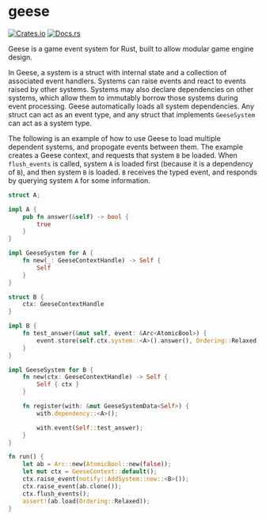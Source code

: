 # geese

[![Crates.io](https://img.shields.io/crates/v/geese.svg)](https://crates.io/crates/geese)
[![Docs.rs](https://docs.rs/geese/badge.svg)](https://docs.rs/geese)

Geese is a game event system for Rust, built to allow modular game engine design.

In Geese, a system is a struct with internal state and a collection of associated
event handlers. Systems can raise events and react to events raised by other
systems. Systems may also declare dependencies on other systems, which allow
them to immutably borrow those systems during event processing. Geese automatically
loads all system dependencies. Any struct can act as an event type, and any struct
that implements `GeeseSystem` can act as a system type.

The following is an example of how to use Geese to load multiple dependent systems,
and propogate events between them. The example creates a Geese context,
and requests that system `B` be loaded. When `flush_events` is called,
system `A` is loaded first (because it is a dependency of `B`), and then
system `B` is loaded. `B` receives the typed event, and responds by querying
system `A` for some information.

```rust
struct A;

impl A {
    pub fn answer(&self) -> bool {
        true
    }
}

impl GeeseSystem for A {
    fn new(_: GeeseContextHandle) -> Self {
        Self
    }
}

struct B {
    ctx: GeeseContextHandle
}

impl B {
    fn test_answer(&mut self, event: &Arc<AtomicBool>) {
        event.store(self.ctx.system::<A>().answer(), Ordering::Relaxed);
    }
}

impl GeeseSystem for B {
    fn new(ctx: GeeseContextHandle) -> Self {
        Self { ctx }
    }

    fn register(with: &mut GeeseSystemData<Self>) {
        with.dependency::<A>();

        with.event(Self::test_answer);
    }
}

fn run() {
    let ab = Arc::new(AtomicBool::new(false));
    let mut ctx = GeeseContext::default();
    ctx.raise_event(notify::AddSystem::new::<B>());
    ctx.raise_event(ab.clone());
    ctx.flush_events();
    assert!(ab.load(Ordering::Relaxed));
}
```